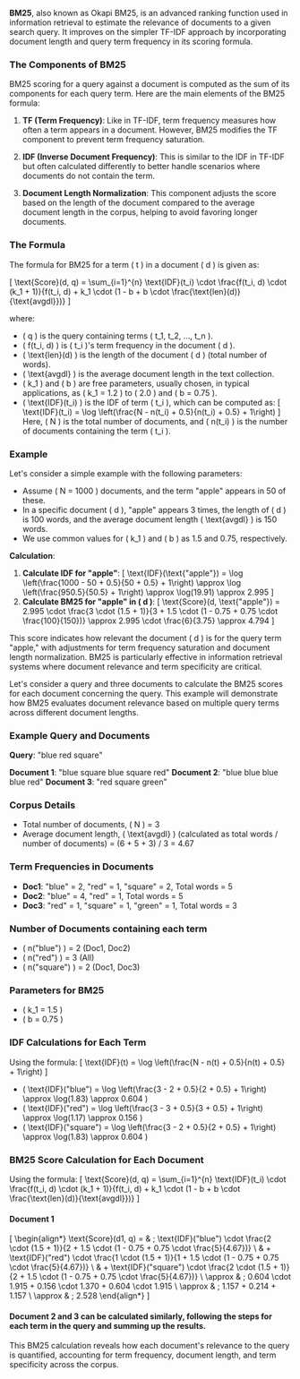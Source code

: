 **BM25**, also known as Okapi BM25, is an advanced ranking function used in information retrieval to estimate the relevance of documents to a given search query. It improves on the simpler TF-IDF approach by incorporating document length and query term frequency in its scoring formula.

### The Components of BM25
BM25 scoring for a query against a document is computed as the sum of its components for each query term. Here are the main elements of the BM25 formula:

1. **TF (Term Frequency)**: Like in TF-IDF, term frequency measures how often a term appears in a document. However, BM25 modifies the TF component to prevent term frequency saturation.
   
2. **IDF (Inverse Document Frequency)**: This is similar to the IDF in TF-IDF but often calculated differently to better handle scenarios where documents do not contain the term.

3. **Document Length Normalization**: This component adjusts the score based on the length of the document compared to the average document length in the corpus, helping to avoid favoring longer documents.

### The Formula
The formula for BM25 for a term \( t \) in a document \( d \) is given as:

\[
\text{Score}(d, q) = \sum_{i=1}^{n} \text{IDF}(t_i) \cdot \frac{f(t_i, d) \cdot (k_1 + 1)}{f(t_i, d) + k_1 \cdot (1 - b + b \cdot \frac{\text{len}(d)}{\text{avgdl}})}
\]

where:
- \( q \) is the query containing terms \( t_1, t_2, ..., t_n \).
- \( f(t_i, d) \) is \( t_i \)'s term frequency in the document \( d \).
- \( \text{len}(d) \) is the length of the document \( d \) (total number of words).
- \( \text{avgdl} \) is the average document length in the text collection.
- \( k_1 \) and \( b \) are free parameters, usually chosen, in typical applications, as \( k_1 = 1.2 \) to \( 2.0 \) and \( b = 0.75 \).
- \( \text{IDF}(t_i) \) is the IDF of term \( t_i \), which can be computed as:
  \[
  \text{IDF}(t_i) = \log \left(\frac{N - n(t_i) + 0.5}{n(t_i) + 0.5} + 1\right)
  \]
  Here, \( N \) is the total number of documents, and \( n(t_i) \) is the number of documents containing the term \( t_i \).

### Example
Let's consider a simple example with the following parameters:
- Assume \( N = 1000 \) documents, and the term "apple" appears in 50 of these.
- In a specific document \( d \), "apple" appears 3 times, the length of \( d \) is 100 words, and the average document length \( \text{avgdl} \) is 150 words.
- We use common values for \( k_1 \) and \( b \) as 1.5 and 0.75, respectively.

**Calculation**:
1. **Calculate IDF for "apple"**:
   \[
   \text{IDF}(\text{"apple"}) = \log \left(\frac{1000 - 50 + 0.5}{50 + 0.5} + 1\right) \approx \log \left(\frac{950.5}{50.5} + 1\right) \approx \log(19.91) \approx 2.995
   \]
2. **Calculate BM25 for "apple" in \( d \)**:
   \[
   \text{Score}(d, \text{"apple"}) = 2.995 \cdot \frac{3 \cdot (1.5 + 1)}{3 + 1.5 \cdot (1 - 0.75 + 0.75 \cdot \frac{100}{150})} \approx 2.995 \cdot \frac{6}{3.75} \approx 4.794
   \]

This score indicates how relevant the document \( d \) is for the query term "apple," with adjustments for term frequency saturation and document length normalization. BM25 is particularly effective in information retrieval systems where document relevance and term specificity are critical.

Let's consider a query and three documents to calculate the BM25 scores for each document concerning the query. This example will demonstrate how BM25 evaluates document relevance based on multiple query terms across different document lengths.

### Example Query and Documents
**Query**: "blue red square"

**Document 1**: "blue square blue square red"
**Document 2**: "blue blue blue blue red"
**Document 3**: "red square green"

### Corpus Details
- Total number of documents, \( N \) = 3
- Average document length, \( \text{avgdl} \) (calculated as total words / number of documents) = (6 + 5 + 3) / 3 = 4.67

### Term Frequencies in Documents
- **Doc1**: "blue" = 2, "red" = 1, "square" = 2, Total words = 5
- **Doc2**: "blue" = 4, "red" = 1, Total words = 5
- **Doc3**: "red" = 1, "square" = 1, "green" = 1, Total words = 3

### Number of Documents containing each term
- \( n("blue") \) = 2 (Doc1, Doc2)
- \( n("red") \) = 3 (All)
- \( n("square") \) = 2 (Doc1, Doc3)

### Parameters for BM25
- \( k_1 = 1.5 \)
- \( b = 0.75 \)

### IDF Calculations for Each Term
Using the formula: 
\[ \text{IDF}(t) = \log \left(\frac{N - n(t) + 0.5}{n(t) + 0.5} + 1\right) \]

- \( \text{IDF}("blue") = \log \left(\frac{3 - 2 + 0.5}{2 + 0.5} + 1\right) \approx \log(1.83) \approx 0.604 \)
- \( \text{IDF}("red") = \log \left(\frac{3 - 3 + 0.5}{3 + 0.5} + 1\right) \approx \log(1.17) \approx 0.156 \)
- \( \text{IDF}("square") = \log \left(\frac{3 - 2 + 0.5}{2 + 0.5} + 1\right) \approx \log(1.83) \approx 0.604 \)

### BM25 Score Calculation for Each Document
Using the formula:
\[ \text{Score}(d, q) = \sum_{i=1}^{n} \text{IDF}(t_i) \cdot \frac{f(t_i, d) \cdot (k_1 + 1)}{f(t_i, d) + k_1 \cdot (1 - b + b \cdot \frac{\text{len}(d)}{\text{avgdl}})} \]

#### Document 1
\[
\begin{align*}
\text{Score}(d1, q) = & \; \text{IDF}("blue") \cdot \frac{2 \cdot (1.5 + 1)}{2 + 1.5 \cdot (1 - 0.75 + 0.75 \cdot \frac{5}{4.67})} \\
& + \text{IDF}("red") \cdot \frac{1 \cdot (1.5 + 1)}{1 + 1.5 \cdot (1 - 0.75 + 0.75 \cdot \frac{5}{4.67})} \\
& + \text{IDF}("square") \cdot \frac{2 \cdot (1.5 + 1)}{2 + 1.5 \cdot (1 - 0.75 + 0.75 \cdot \frac{5}{4.67})} \\
\approx & \; 0.604 \cdot 1.915 + 0.156 \cdot 1.370 + 0.604 \cdot 1.915 \\
\approx & \; 1.157 + 0.214 + 1.157 \\
\approx & \; 2.528
\end{align*}
\]

#### Document 2 and 3 can be calculated similarly, following the steps for each term in the query and summing up the results.

This BM25 calculation reveals how each document's relevance to the query is quantified, accounting for term frequency, document length, and term specificity across the corpus.